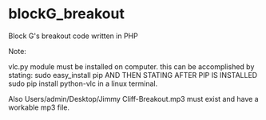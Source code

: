 # blockG_breakout
Block G's breakout code written in PHP

Note:

vlc.py module must be installed on computer.
this can be accomplished by stating:
sudo easy_install pip AND THEN STATING AFTER PIP IS INSTALLED
sudo pip install python-vlc in a linux terminal.

Also Users/admin/Desktop/Jimmy Cliff-Breakout.mp3 must exist and have a workable mp3 file.


